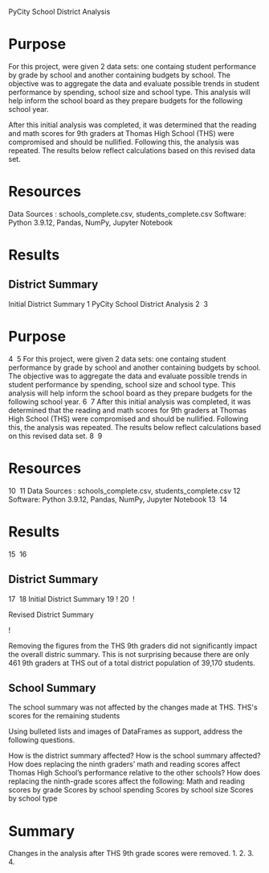 PyCity School District Analysis

# Purpose

For this project, were given 2 data sets: one containg student performance by grade by school and another containing budgets by school.  The objective was to aggregate the data and evaluate possible trends in student performance by spending, school size and school type. This analysis will help inform the school board as they prepare budgets for the following school year. 

After this initial analysis was completed, it was determined that the reading and math scores for 9th graders at Thomas High School (THS) were compromised and should be nullified.  Following this, the analysis was repeated.  The results below reflect calculations based on this revised data set.

# Resources

Data Sources : schools_complete.csv, students_complete.csv
Software: Python 3.9.12, Pandas, NumPy, Jupyter Notebook

# Results

## District Summary

Initial District Summary
1
PyCity School District Analysis
2
​
3
# Purpose
4
​
5
For this project, were given 2 data sets: one containg student performance by grade by school and another containing budgets by school.  The objective was to aggregate the data and evaluate possible trends in student performance by spending, school size and school type. This analysis will help inform the school board as they prepare budgets for the following school year. 
6
​
7
After this initial analysis was completed, it was determined that the reading and math scores for 9th graders at Thomas High School (THS) were compromised and should be nullified.  Following this, the analysis was repeated.  The results below reflect calculations based on this revised data set.
8
​
9
# Resources
10
​
11
Data Sources : schools_complete.csv, students_complete.csv
12
Software: Python 3.9.12, Pandas, NumPy, Jupyter Notebook
13
​
14
# Results
15
​
16
## District Summary
17
​
18
Initial District Summary
19
!
20
​
!

Revised District Summary

!

Removing the figures from the THS 9th graders did not significantly impact the overall distric summary.  This is not surprising because there are only 461 9th graders at THS out of a total district population of 39,170 students.

## School Summary

The school summary was not affected by the changes made at THS.  THS's scores for the remaining students 


Using bulleted lists and images of DataFrames as support, address the following questions.

How is the district summary affected?
How is the school summary affected?
How does replacing the ninth graders’ math and reading scores affect Thomas High School’s performance relative to the other schools?
How does replacing the ninth-grade scores affect the following:
Math and reading scores by grade
Scores by school spending
Scores by school size
Scores by school type

# Summary

Changes in the analysis after THS 9th grade scores were removed.
1.
2.
3.
4.
